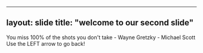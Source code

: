 ----
layout: slide 
title: "welcome to our second slide"
----
You miss 100% of the shots you don't take - Wayne Gretzky - Michael Scott
Use the LEFT arrow to go back!
